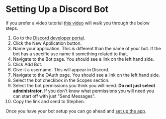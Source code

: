 # Setting Up a Discord Bot

If you prefer a video tutorial [this video](https://www.youtube.com/watch?v=ibtXXoMxaho&list=PLRqwX-V7Uu6avBYxeBSwF48YhAnSn_sA4&index=2) will walk you through the below steps.

1. Go to the [Discord developer portal](https://discord.com/developers/applications).
1. Click the New Application button.
1. Name your application. This is different than the name of your bot. If the bot has a specific use name it something related to that.
1. Navigate to the Bot page. You should see a link on the left hand side.
1. Click Add Bot.
1. Give it a username. This will appear in Discord.
1. Navigate to the OAuth page. You should see a link on the left hand side.
1. Select the bot checkbox in the Scopes section.
1. Select the bot permissions you think you will need. **Do not just select administrator**. If you don't know what permissions you will need you can start off with just "Send Messages".
1. Copy the link and send to Stephen.

Once you have your bot setup you can go ahead and [set up the app](START.md).

